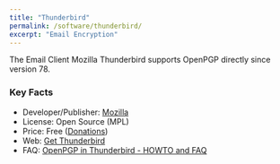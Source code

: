 ```yaml
---
title: "Thunderbird"
permalink: /software/thunderbird/
excerpt: "Email Encryption"
---
```


The Email Client Mozilla Thunderbird supports OpenPGP directly since version 78.

### Key Facts

* Developer/Publisher: [Mozilla](https://foundation.mozilla.org/)
* License: Open Source (MPL)
* Price: Free ([Donations](https://give.thunderbird.net))
* Web: [Get Thunderbird](https://www.thunderbird.net/)
* FAQ: [OpenPGP in Thunderbird - HOWTO and FAQ](https://support.mozilla.org/en-US/kb/openpgp-thunderbird-howto-and-faq)
